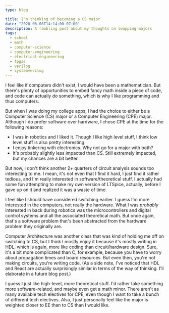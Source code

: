 ```yaml
---
type: blog

title: I'm thinking of becoming a CS major
date: "2020-06-08T14:14:00-07:00"
description: A rambling post about my thoughts on swapping majors
tags:
  - school
  - math
  - computer-science
  - computer-engineering
  - electrical-engineering
  - fpgas
  - verilog
  - systemverilog
---
```


I feel like if computers didn't exist, I would have been a mathematician. But
there's plenty of opportunities to embed fancy math inside a piece of code, and
code can actually _do_ something, which is why I like programming and thus
computers.

But when I was doing my college apps, I had the choice to either be a Computer
Science (CS) major or a Computer Engineering (CPE) major. Although I do prefer
software over hardware, I chose CPE at the time for the following reasons:

- I was in robotics and I liked it. Though I like high level stuff, I think low
  level stuff is also pretty interesting.
- I enjoy tinkering with electronics. Why not go for a major with both?
- It's probably slightly less impacted than CS. Still extremely impacted, but my
  chances are a bit better.

But now, I don't think another 2+ quarters of circuit analysis sounds too
interesting to me. I mean, it's not even that I find it hard, I just find it
rather tedious, and I'm really interested in software/theoretical stuff. I
actually had some fun attempting to make my own version of LTSpice, actually,
before I gave up on it and realized it was a waste of time.

I feel like I should have considered switching earlier. I guess I'm more
interested in the computers, not really the hardware. What I was _probably_
interested in back during robotics was the microcontrollers and digital control
systems and all the associated theoretical math. But once again, that's a
software problem that's been abstracted from the hardware problem they
originally are.

Computer Architecture was another class that was kind of holding me off on
switching to CS, but I think I mostly enjoy it because it's mostly writing in
HDL, which is again, more like coding than circuit/hardware design. Sure, it's a
bit more complicated than C, for example, because you have to worry about
propagation times and board resources. But even then, you're not making
circuits, you're writing code. (As a side note, I've noticed that HDL and React
are actually surprisingly similar in terms of the way of thinking. I'll
elaborate in a future blog post.)

I guess I just like high-level, more theoretical stuff. I'd rather take
something more software-related, and maybe even get a math minor. There aren't
as many available tech electives for CPE, even though I want to take a bunch of
different tech electives. Also, I just personally feel like the major is
weighted closer to EE than to CS than I would like.
